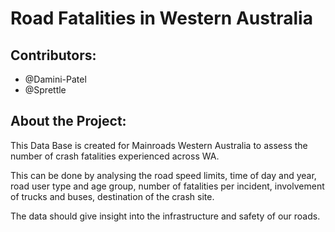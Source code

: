 # Road Fatalities in Western Australia



## Contributors:

- @Damini-Patel 
- @Sprettle



## About the Project:

This Data Base is created for Mainroads Western Australia to assess the number of crash fatalities experienced across WA.

This can be done by analysing the road speed limits, time of day and year, road user type and age group, number of fatalities per incident, involvement of trucks and buses, destination of the crash site.

The data should give insight into the infrastructure and  safety of our roads. 